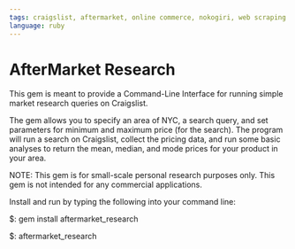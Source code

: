 ```yaml
---
tags: craigslist, aftermarket, online commerce, nokogiri, web scraping
language: ruby
---
```


# AfterMarket Research

This gem is meant to provide a Command-Line Interface for running simple market research queries on Craigslist.

The gem allows you to specify an area of NYC, a search query, and set parameters for minimum and maximum price (for the search). The program will run a search on Craigslist, collect the pricing data, and run some basic analyses to return the mean, median, and mode prices for your product in your area.

NOTE: This gem is for small-scale personal research purposes only. This gem is not intended for any commercial applications.

Install and run by typing the following into your command line:

$: gem install aftermarket_research

$: aftermarket_research
